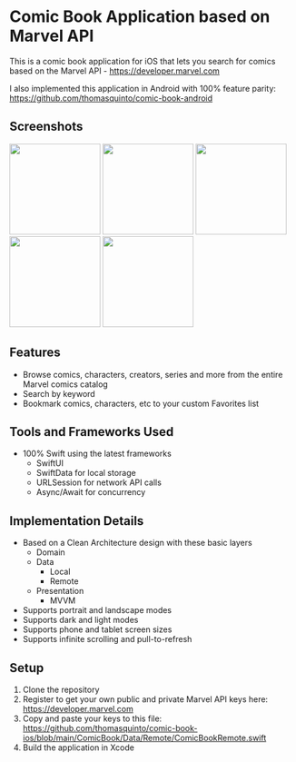 # Comic Book Application based on Marvel API
This is a comic book application for iOS that lets you search for comics based on the Marvel API - https://developer.marvel.com

I also implemented this application in Android with 100% feature parity:
https://github.com/thomasquinto/comic-book-android

## Screenshots
<img src="https://github.com/thomasquinto/comic-book-ios/assets/217340/34fe773a-026a-414a-9e2d-c26f6ebedee3" width="160"/>
<img src="https://github.com/thomasquinto/comic-book-ios/assets/217340/e34e939f-2033-46c0-b0b1-2c8ec200b46d" width="160"/>
<img src="https://github.com/thomasquinto/comic-book-ios/assets/217340/bc0e483c-6698-4cad-b2d3-9a610bb6539f" width="160"/>
<img src="https://github.com/thomasquinto/comic-book-ios/assets/217340/28a5e196-718e-4931-9db1-5a6dc90fea45" width="160"/>
<img src="https://github.com/thomasquinto/comic-book-ios/assets/217340/b31f7dbe-deea-40a7-895e-57d7fa30cd81" width="160"/>

## Features
- Browse comics, characters, creators, series and more from the entire Marvel comics catalog
- Search by keyword
- Bookmark comics, characters, etc to your custom Favorites list

## Tools and Frameworks Used
- 100% Swift using the latest frameworks
  - SwiftUI
  - SwiftData for local storage
  - URLSession for network API calls
  - Async/Await for concurrency
 
## Implementation Details
- Based on a Clean Architecture design with these basic layers
  - Domain
  - Data
    - Local
    - Remote
  - Presentation
    - MVVM
- Supports portrait and landscape modes
- Supports dark and light modes
- Supports phone and tablet screen sizes
- Supports infinite scrolling and pull-to-refresh

## Setup
1. Clone the repository
2. Register to get your own public and private Marvel API keys here: https://developer.marvel.com
3. Copy and paste your keys to this file: https://github.com/thomasquinto/comic-book-ios/blob/main/ComicBook/Data/Remote/ComicBookRemote.swift
4. Build the application in Xcode
   
